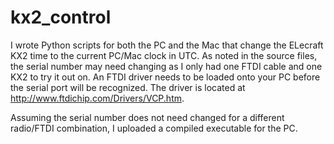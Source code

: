 # kx2_control
I wrote Python scripts for both the PC and the Mac that change the ELecraft KX2 time to the current PC/Mac clock in UTC. As noted in the source files, the serial number may need changing as I only had one FTDI cable and one KX2 to try it out on. An FTDI driver needs to be loaded onto your PC before the serial port will be recognized. The driver is located at http://www.ftdichip.com/Drivers/VCP.htm.

Assuming the serial number does not need changed for a different radio/FTDI combination, I uploaded a compiled executable for the PC.
